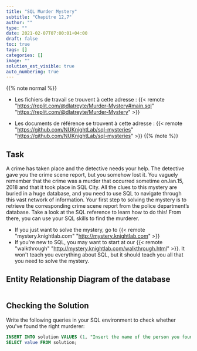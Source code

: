 ```yaml
---
title: "SQL Murder Mystery"
subtitle: "Chapitre 12,7"
author: ""
type: ""
date: 2021-02-07T07:00:01+04:00
draft: false
toc: true
tags: []
categories: []
image: ""
solution_est_visible: true
auto_numbering: true
---
```


{{% note normal %}}
- Les fichiers de travail se trouvent à cette adresse : {{< remote "https://replit.com/@dlatreyte/Murder-Mystery#main.sql" "https://replit.com/@dlatreyte/Murder-Mystery" >}}

- Les documents de référence se trouvent à cette adresse : {{< remote "https://github.com/NUKnightLab/sql-mysteries" "https://github.com/NUKnightLab/sql-mysteries" >}}
{{% /note %}}

## Task

A crime has taken place and the detective needs your help. The detective gave you the crime scene report, but you somehow lost it. You vaguely remember that the crime was a ​murder​ that occurred sometime on ​Jan.15, 2018​ and that it took place in ​SQL City​. All the clues to this mystery are buried in a huge database, and you need to use SQL to navigate through this vast network of information. Your first step to solving the mystery is to retrieve the corresponding crime scene report from the police department’s database. Take a look at the SQL reference to learn how to do this! From there, you can use your SQL skills to find the murderer.

- If you just want to solve the mystery, go to {{< remote "mystery.knightlab.com" "http://mystery.knightlab.com" >}} 
- If you're new to SQL, you may want to start at our {{< remote "walkthrough" "http://mystery.knightlab.com/walkthrough.html" >}}. It won't teach you everything about SQL, but it should teach you all that you need to solve the mystery.


## Entity Relationship Diagram of the database

<img src="/terminales-nsi/chap-13/chap-13-5/schema.png" alt="" width="" />

## Checking the Solution

Write the following queries in your SQL environment to check whether you've found the right murderer:
```SQL
INSERT INTO solution VALUES (1, "Insert the name of the person you found here");
SELECT value FROM solution;
```
